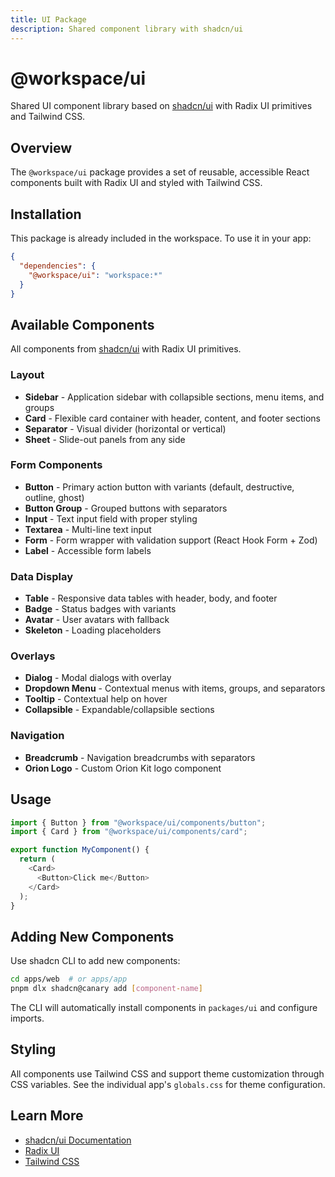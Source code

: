 ```yaml
---
title: UI Package
description: Shared component library with shadcn/ui
---
```


# @workspace/ui

Shared UI component library based on [shadcn/ui](https://ui.shadcn.com/) with Radix UI primitives and Tailwind CSS.

## Overview

The `@workspace/ui` package provides a set of reusable, accessible React components built with Radix UI and styled with Tailwind CSS.

## Installation

This package is already included in the workspace. To use it in your app:

```json
{
  "dependencies": {
    "@workspace/ui": "workspace:*"
  }
}
```

## Available Components

All components from [shadcn/ui](https://ui.shadcn.com/) with Radix UI primitives.

### Layout

- **Sidebar** - Application sidebar with collapsible sections, menu items, and groups
- **Card** - Flexible card container with header, content, and footer sections
- **Separator** - Visual divider (horizontal or vertical)
- **Sheet** - Slide-out panels from any side

### Form Components

- **Button** - Primary action button with variants (default, destructive, outline, ghost)
- **Button Group** - Grouped buttons with separators
- **Input** - Text input field with proper styling
- **Textarea** - Multi-line text input
- **Form** - Form wrapper with validation support (React Hook Form + Zod)
- **Label** - Accessible form labels

### Data Display

- **Table** - Responsive data tables with header, body, and footer
- **Badge** - Status badges with variants
- **Avatar** - User avatars with fallback
- **Skeleton** - Loading placeholders

### Overlays

- **Dialog** - Modal dialogs with overlay
- **Dropdown Menu** - Contextual menus with items, groups, and separators
- **Tooltip** - Contextual help on hover
- **Collapsible** - Expandable/collapsible sections

### Navigation

- **Breadcrumb** - Navigation breadcrumbs with separators
- **Orion Logo** - Custom Orion Kit logo component

## Usage

```typescript
import { Button } from "@workspace/ui/components/button";
import { Card } from "@workspace/ui/components/card";

export function MyComponent() {
  return (
    <Card>
      <Button>Click me</Button>
    </Card>
  );
}
```

## Adding New Components

Use shadcn CLI to add new components:

```bash
cd apps/web  # or apps/app
pnpm dlx shadcn@canary add [component-name]
```

The CLI will automatically install components in `packages/ui` and configure imports.

## Styling

All components use Tailwind CSS and support theme customization through CSS variables. See the individual app's `globals.css` for theme configuration.

## Learn More

- [shadcn/ui Documentation](https://ui.shadcn.com/)
- [Radix UI](https://www.radix-ui.com/)
- [Tailwind CSS](https://tailwindcss.com/)
